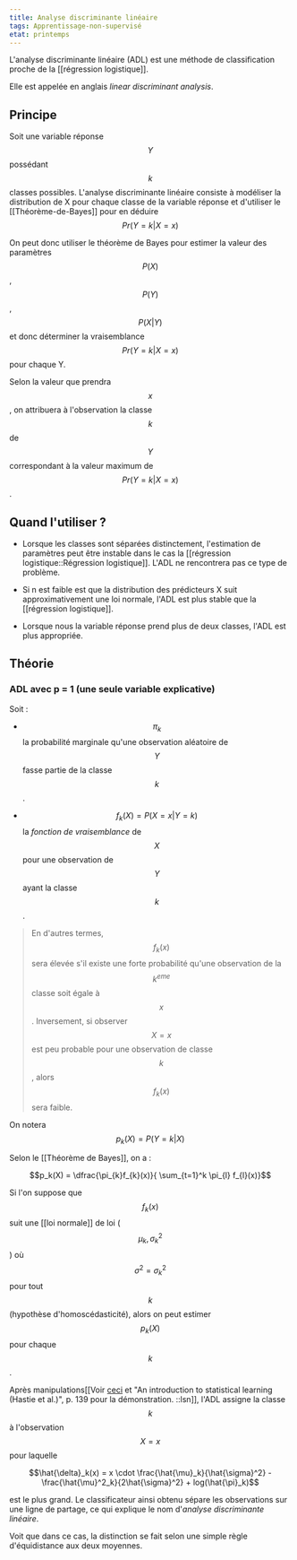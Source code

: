 ```yaml
---
title: Analyse discriminante linéaire
tags: Apprentissage-non-supervisé
etat: printemps
---
```


L'analyse discriminante linéaire (ADL) est une méthode de classification proche de la [[régression logistique]]. 

Elle est appelée en anglais *linear discriminant analysis*.

## Principe

Soit une variable réponse $$Y$$ possédant $$k$$ classes possibles. L'analyse discriminante linéaire consiste à modéliser la distribution de X pour chaque classe de la variable réponse et d'utiliser le [[Théorème-de-Bayes]] pour en déduire $$Pr(Y=k \vert X=x)$$

On peut donc utiliser le théorème de Bayes pour estimer la valeur des paramètres $$P(X)$$, $$P(Y)$$, $$ P(X \vert Y) $$ et donc déterminer la vraisemblance $$Pr(Y=k \vert X=x)$$ pour chaque Y. 

Selon la valeur que prendra $$x$$, on attribuera à l'observation la classe $$k$$ de $$Y$$ correspondant à la valeur maximum de $$Pr(Y=k \vert X=x)$$.

## Quand l'utiliser ?

- Lorsque les classes sont séparées distinctement, l'estimation de paramètres peut être instable dans le cas la [[régression logistique::Régression logistique]]. L'ADL ne rencontrera pas ce type de problème.

- Si n est faible est que la distribution des prédicteurs X suit approximativement une loi normale, l'ADL est plus stable que la [[régression logistique]].

- Lorsque nous la variable réponse prend plus de deux classes, l'ADL est plus appropriée.

## Théorie

### ADL avec p = 1 (une seule variable explicative)

Soit :

- $$\pi_k$$ la probabilité marginale qu'une observation aléatoire de $$Y$$ fasse partie de la classe $$k$$.

- $$f_k(X) = P(X=x \vert Y=k)$$ la *fonction de vraisemblance* de $$X$$ pour une observation de $$Y$$ ayant la classe $$k$$. 

> En d'autres termes, $$f_k(x)$$ sera élevée s'il existe une forte probabilité qu'une observation de la $$k^{eme}$$ classe soit égale à $$x$$. Inversement, si observer $$X = x$$ est peu probable pour une observation de classe $$k$$, alors $$f_k(x)$$ sera faible.


On notera $$p_k(X) =P(Y=k \vert X)$$

Selon le [[Théorème de Bayes]], on a :

$$p_k(X) = \dfrac{\pi_{k}f_{k}(x)}{ \sum_{t=1}^k \pi_{l} f_{l}(x)}$$

Si l'on suppose que $$f_k(x)$$ suit une [[loi normale]] de loi ($$\mu_k, \sigma^2_k$$) où $$\sigma^2 = \sigma^2_k$$ pour tout $$k$$ (hypothèse d'homoscédasticité), alors on peut estimer $$p_k(X)$$ pour chaque $$k$$.

Après manipulations[[Voir [ceci](https://web.archive.org/web/20190214175740/http://www.math.u-bordeaux.fr/~mchave100p/wordpress/wp-content/uploads/2013/10/Analyse_discrim.pdf) et "An introduction to statistical learning (Hastie et al.)", p. 139 pour la démonstration.
::lsn]], l'ADL assigne la classe $$k$$ à l'observation $$X=x$$ pour laquelle 

$$\hat{\delta}_k(x) = x \cdot \frac{\hat{\mu}_k}{\hat{\sigma}^2} - \frac{\hat{\mu}^2_k}{2\hat{\sigma}^2} + log(\hat{\pi}_k)$$

est le plus grand. Le classificateur ainsi obtenu sépare les observations sur une ligne de partage, ce qui explique le nom d'*analyse discriminante linéaire*.

Voit que dans ce cas, la distinction se fait selon une simple règle d'équidistance aux deux moyennes.

